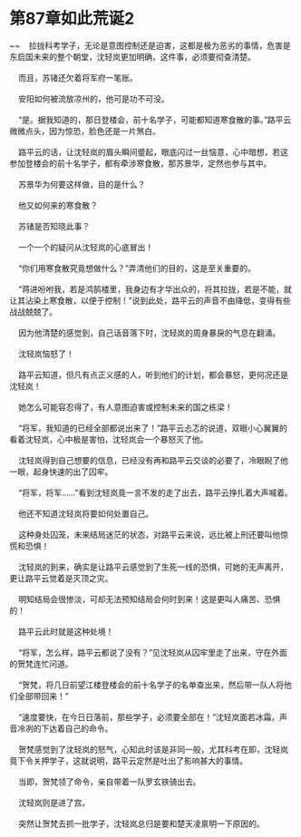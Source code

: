 # 第87章如此荒诞2
~~&nbsp;&nbsp;&nbsp;&nbsp;拉拢科考学子，无论是意图控制还是迫害，这都是极为恶劣的事情，危害是东启国未来的整个朝堂，沈轻岚更加明确，这件事，必须要彻查清楚。<br><br>&nbsp;&nbsp;&nbsp;&nbsp;而且，苏锗还欠着将军府一笔账。<br><br>&nbsp;&nbsp;&nbsp;&nbsp;安阳如何被流放凉州的，他可是功不可没。<br><br>&nbsp;&nbsp;&nbsp;&nbsp;“是。据我知道的，那日登楼会，前十名学子，可能都知道寒食散的事。”路平云微微点头，因为惊恐，脸色还是一片煞白。<br><br>&nbsp;&nbsp;&nbsp;&nbsp;路平云的话，让沈轻岚的眉头瞬间蹙起，眼底闪过一丝恼意，心中暗想，若这参加登楼会的前十名学子，都有牵涉寒食散，那苏景华，定然也参与其中。<br><br>&nbsp;&nbsp;&nbsp;&nbsp;苏景华为何要这样做，目的是什么？<br><br>&nbsp;&nbsp;&nbsp;&nbsp;他又如何来的寒食散？<br><br>&nbsp;&nbsp;&nbsp;&nbsp;苏锗是否知晓此事？<br><br>&nbsp;&nbsp;&nbsp;&nbsp;一个一个的疑问从沈轻岚的心底冒出！<br><br>&nbsp;&nbsp;&nbsp;&nbsp;“你们用寒食散究竟想做什么？”弄清他们的目的，这是至关重要的。<br><br>&nbsp;&nbsp;&nbsp;&nbsp;“蒋进吩咐我，若是鸿鹄楼里，我身边有才华出众的，将其拉拢，若是不能，就让其沾染上寒食散，以便于控制！”说到此处，路平云的声音不由降低，变得有些战战兢兢了。<br><br>&nbsp;&nbsp;&nbsp;&nbsp;因为他清楚的感觉到，自己话音落下时，沈轻岚的周身暴戾的气息在翻涌。<br><br>&nbsp;&nbsp;&nbsp;&nbsp;沈轻岚恼怒了！<br><br>&nbsp;&nbsp;&nbsp;&nbsp;路平云知道，但凡有点正义感的人，听到他们的计划，都会暴怒，更何况还是沈轻岚！<br><br>&nbsp;&nbsp;&nbsp;&nbsp;她怎么可能容忍得了，有人意图迫害或控制未来的国之栋梁！<br><br>&nbsp;&nbsp;&nbsp;&nbsp;“将军，我知道的已经全部都说出来了！”路平云忐忑的说道，双眼小心翼翼的看着沈轻岚，心中极是害怕，沈轻岚会一个暴怒灭了他。<br><br>&nbsp;&nbsp;&nbsp;&nbsp;沈轻岚得到自己想要的信息，已经没有再和路平云交谈的必要了，冷眼睨了他一眼，起身快速的出了囚牢。<br><br>&nbsp;&nbsp;&nbsp;&nbsp;“将军，将军……”看到沈轻岚竟一言不发的走了出去，路平云挣扎着大声喊着。<br><br>&nbsp;&nbsp;&nbsp;&nbsp;他还不知道沈轻岚将要如何处置自己。<br><br>&nbsp;&nbsp;&nbsp;&nbsp;这种身处囚笼，未来结局迷茫的状态，对路平云来说，远比被上刑还要叫他惊慌和恐惧！<br><br>&nbsp;&nbsp;&nbsp;&nbsp;沈轻岚的到来，确实是让路平云感觉到了生死一线的恐惧，可她的无声离开，更让路平云觉着是灭顶之灾。<br><br>&nbsp;&nbsp;&nbsp;&nbsp;明知结局会很惨淡，可却无法预知结局会何时到来！这是更叫人痛苦、恐惧的！<br><br>&nbsp;&nbsp;&nbsp;&nbsp;路平云此时就是这种处境！<br><br>&nbsp;&nbsp;&nbsp;&nbsp;“将军，怎么样，路平云都说了没有？”见沈轻岚从囚牢里走了出来，守在外面的贺梵连忙问道。<br><br>&nbsp;&nbsp;&nbsp;&nbsp;“贺梵，将几日前望江楼登楼会的前十名学子的名单查出来，然后带一队人将他们全部带回来！”<br><br>&nbsp;&nbsp;&nbsp;&nbsp;“速度要快，在今日日落前，那些学子，必须要全部在！”沈轻岚面若冰霜，声音冷冽的下达着自己的命令。<br><br>&nbsp;&nbsp;&nbsp;&nbsp;贺梵感觉到了沈轻岚的怒气，心知此时该是非同一般，尤其科考在即，沈轻岚竟下令关押学子，这就说明，路平云定然是吐出了影响甚大的事情。<br><br>&nbsp;&nbsp;&nbsp;&nbsp;当即，贺梵领了命令，亲自带着一队罗玄铁骑出去。<br><br>&nbsp;&nbsp;&nbsp;&nbsp;沈轻岚则是进了宫。<br><br>&nbsp;&nbsp;&nbsp;&nbsp;突然让贺梵去抓一批学子，沈轻岚总归是要和楚天凌禀明一下原因的。<br><br>
                    

<script>_fwqdsqadxfw()</script>
<div><script>_dfwf1dw();</script></div>
<div><script>_dfwf1agdw();</script></div>
                